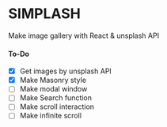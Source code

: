 # SIMPLASH

Make image gallery with React & unsplash API

#### To-Do

- [x] Get images by unsplash API
- [x] Make Masonry style
- [ ] Make modal window
- [ ] Make Search function
- [ ] Make scroll interaction
- [ ] Make infinite scroll